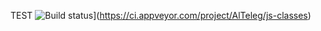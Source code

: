 TEST
![Build status](https://ci.appveyor.com/api/projects/status/a75swlotfbrof3x7?svg=true)](https://ci.appveyor.com/project/AlTeleg/js-classes)
